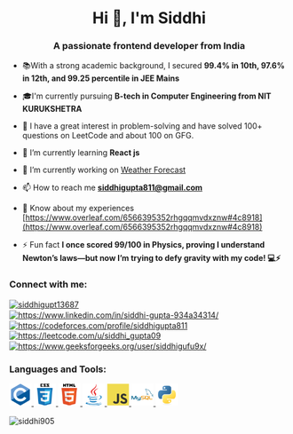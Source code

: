 <h1 align="center">Hi 👋, I'm Siddhi</h1>
<h3 align="center">A passionate frontend developer from India</h3>

- 📚With a strong academic background, I secured **99.4% in 10th, 97.6% in 12th, and 99.25 percentile in JEE Mains**

- 🎓I'm currently pursuing **B-tech in Computer Engineering from NIT KURUKSHETRA**

- 🎯 I have a great interest in problem-solving and have solved 100+ questions on LeetCode and about 100 on GFG.

- 🌱 I’m currently learning **React js**

- 🔭 I’m currently working on [Weather Forecast](https://github.com/Siddhi905/WeatherForecast)

- 📫 How to reach me **siddhigupta811@gmail.com**

- 📄 Know about my experiences [https://www.overleaf.com/6566395352rhgqqmvdxznw#4c8918](https://www.overleaf.com/6566395352rhgqqmvdxznw#4c8918)

- ⚡ Fun fact **I once scored 99/100 in Physics, proving I understand Newton’s laws—but now I’m trying to defy gravity with my code! 💻⚡**

<h3 align="left">Connect with me:</h3>
<p align="left">
<a href="https://twitter.com/siddhigupt13687" target="blank"><img align="center" src="https://raw.githubusercontent.com/rahuldkjain/github-profile-readme-generator/master/src/images/icons/Social/twitter.svg" alt="siddhigupt13687" height="30" width="40" /></a>
<a href="https://linkedin.com/in/https://www.linkedin.com/in/siddhi-gupta-934a34314/" target="blank"><img align="center" src="https://raw.githubusercontent.com/rahuldkjain/github-profile-readme-generator/master/src/images/icons/Social/linked-in-alt.svg" alt="https://www.linkedin.com/in/siddhi-gupta-934a34314/" height="30" width="40" /></a>
<a href="https://codeforces.com/profile/https://codeforces.com/profile/siddhigupta811" target="blank"><img align="center" src="https://raw.githubusercontent.com/rahuldkjain/github-profile-readme-generator/master/src/images/icons/Social/codeforces.svg" alt="https://codeforces.com/profile/siddhigupta811" height="30" width="40" /></a>
<a href="https://www.leetcode.com/https://leetcode.com/u/siddhi_gupta09" target="blank"><img align="center" src="https://raw.githubusercontent.com/rahuldkjain/github-profile-readme-generator/master/src/images/icons/Social/leet-code.svg" alt="https://leetcode.com/u/siddhi_gupta09" height="30" width="40" /></a>
<a href="https://auth.geeksforgeeks.org/user/https://www.geeksforgeeks.org/user/siddhigufu9x/" target="blank"><img align="center" src="https://raw.githubusercontent.com/rahuldkjain/github-profile-readme-generator/master/src/images/icons/Social/geeks-for-geeks.svg" alt="https://www.geeksforgeeks.org/user/siddhigufu9x/" height="30" width="40" /></a>
</p>

<h3 align="left">Languages and Tools:</h3>
<p align="left"> <a href="https://www.cprogramming.com/" target="_blank" rel="noreferrer"> <img src="https://raw.githubusercontent.com/devicons/devicon/master/icons/c/c-original.svg" alt="c" width="40" height="40"/> </a> <a href="https://www.w3schools.com/css/" target="_blank" rel="noreferrer"> <img src="https://raw.githubusercontent.com/devicons/devicon/master/icons/css3/css3-original-wordmark.svg" alt="css3" width="40" height="40"/> </a> <a href="https://www.w3.org/html/" target="_blank" rel="noreferrer"> <img src="https://raw.githubusercontent.com/devicons/devicon/master/icons/html5/html5-original-wordmark.svg" alt="html5" width="40" height="40"/> </a> <a href="https://www.java.com" target="_blank" rel="noreferrer"> <img src="https://raw.githubusercontent.com/devicons/devicon/master/icons/java/java-original.svg" alt="java" width="40" height="40"/> </a> <a href="https://developer.mozilla.org/en-US/docs/Web/JavaScript" target="_blank" rel="noreferrer"> <img src="https://raw.githubusercontent.com/devicons/devicon/master/icons/javascript/javascript-original.svg" alt="javascript" width="40" height="40"/> </a> <a href="https://www.mysql.com/" target="_blank" rel="noreferrer"> <img src="https://raw.githubusercontent.com/devicons/devicon/master/icons/mysql/mysql-original-wordmark.svg" alt="mysql" width="40" height="40"/> </a> <a href="https://www.python.org" target="_blank" rel="noreferrer"> <img src="https://raw.githubusercontent.com/devicons/devicon/master/icons/python/python-original.svg" alt="python" width="40" height="40"/> </a> </p>

<p><img align="center" src="https://github-readme-stats.vercel.app/api/top-langs?username=siddhi905&show_icons=true&locale=en&layout=compact" alt="siddhi905" /></p>
